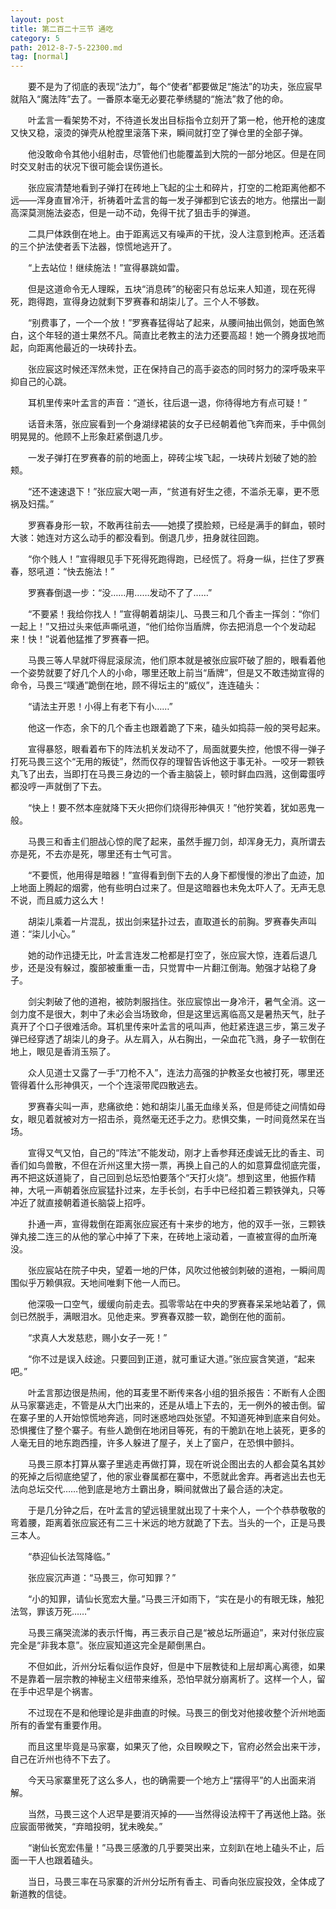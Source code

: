 ```yaml
---
layout: post
title: 第二百二十三节 通吃
category: 5
path: 2012-8-7-5-22300.md
tag: [normal]
---
```


　　要不是为了彻底的表现“法力”，每个“使者”都要做足“施法”的功夫，张应宸早就陷入“魔法阵”去了。一番原本毫无必要花拳绣腿的“施法”救了他的命。

　　叶孟言一看架势不对，不待道长发出目标指令立刻开了第一枪，他开枪的速度又快又稳，滚烫的弹壳从枪膛里滚落下来，瞬间就打空了弹仓里的全部子弹。

　　他没敢命令其他小组射击，尽管他们也能覆盖到大院的一部分地区。但是在同时交叉射击的状况下很可能会误伤道长。

　　张应宸清楚地看到子弹打在砖地上飞起的尘土和碎片，打空的二枪距离他都不远——浑身直冒冷汗，祈祷着叶孟言的每一发子弹都到它该去的地方。他摆出一副高深莫测施法姿态，但是一动不动，免得干扰了狙击手的弹道。

　　二具尸体跌倒在地上。由于距离远又有噪声的干扰，没人注意到枪声。还活着的三个护法使者丢下法器，惊慌地逃开了。

　　“上去站位！继续施法！”宣得暴跳如雷。

　　但是这道命令无人理睬，五块“消息砖”的秘密只有总坛来人知道，现在死得死，跑得跑，宣得身边就剩下罗赛春和胡柒儿了。三个人不够数。

　　“别费事了，一个一个放！”罗赛春猛得站了起来，从腰间抽出佩剑，她面色煞白，这个年轻的道士果然不凡。简直比老教主的法力还要高超！她一个腾身拔地而起，向距离他最近的一块砖扑去。

　　张应宸这时候还浑然未觉，正在保持自己的高手姿态的同时努力的深呼吸来平抑自己的心跳。

　　耳机里传来叶孟言的声音：“道长，往后退一退，你待得地方有点可疑！”

　　话音未落，张应宸看到一个身湖绿裙装的女子已经朝着他飞奔而来，手中佩剑明晃晃的。他顾不上形象赶紧倒退几步。

　　一发子弹打在罗赛春的前的地面上，碎砖尘埃飞起，一块砖片划破了她的脸颊。

　　“还不速速退下！”张应宸大喝一声，“贫道有好生之德，不滥杀无辜，更不愿祸及妇孺。”

　　罗赛春身形一软，不敢再往前去——她摸了摸脸颊，已经是满手的鲜血，顿时大骇：她连对方这么动手的都没看到。倒退几步，扭身就往回跑。

　　“你个贱人！”宣得眼见手下死得死跑得跑，已经慌了。将身一纵，拦住了罗赛春，怒吼道：“快去施法！”

　　罗赛春倒退一步：“没……用……发动不了了……”

　　“不要紧！我给你找人！”宣得朝着胡柒儿、马畏三和几个香主一挥剑：“你们一起上！”又扭过头来低声嘶吼道，“他们给你当盾牌，你去把消息一个个发动起来！快！”说着他猛推了罗赛春一把。

　　马畏三等人早就吓得屁滚尿流，他们原本就是被张应宸吓破了胆的，眼看着他一个姿势就要了好几个人的小命，哪里还敢上前当“盾牌”，但是又不敢违拗宣得的命令，马畏三“噗通”跪倒在地，顾不得坛主的“威仪”，连连磕头：

　　“请法主开恩！小得上有老下有小……”

　　他这一作态，余下的几个香主也跟着跪了下来，磕头如捣蒜一般的哭号起来。

　　宣得暴怒，眼看着布下的阵法机关发动不了，局面就要失控，他恨不得一弹子打死马畏三这个“无用的叛徒”，然而仅存的理智告诉他这于事无补。一咬牙一颗铁丸飞了出去，当即打在马畏三身边的一个香主脑袋上，顿时鲜血四溅，这倒霉蛋哼都没哼一声就倒了下去。

　　“快上！要不然本座就降下天火把你们烧得形神俱灭！”他狞笑着，犹如恶鬼一般。

　　马畏三和香主们胆战心惊的爬了起来，虽然手握刀剑，却浑身无力，真所谓去亦是死，不去亦是死，哪里还有士气可言。

　　“不要慌，他用得是暗器！”宣得看到倒下去的人身下都慢慢的渗出了血迹，加上地面上腾起的烟雾，他有些明白过来了。但是这暗器也未免太吓人了。无声无息不说，而且威力这么大！

　　胡柒儿乘着一片混乱，拔出剑来猛扑过去，直取道长的前胸。罗赛春失声叫道：“柒儿小心。”

　　她的动作迅捷无比，叶孟言连发二枪都是打空了，张应宸大惊，连着后退几步，还是没有躲过，腹部被重重一击，只觉胃中一片翻江倒海。勉强才站稳了身子。

　　剑尖刺破了他的道袍，被防刺服挡住。张应宸惊出一身冷汗，暑气全消。这一剑力度不是很大，刺中了未必会当场致命，但是这里远离临高又是暑热天气，肚子真开了个口子很难活命。耳机里传来叶孟言的吼叫声，他赶紧连退三步，第三发子弹已经穿透了胡柒儿的身子。从左肩入，从右胸出，一朵血花飞溅，身子一软倒在地上，眼见是香消玉殒了。

　　众人见道士又露了一手“刀枪不入”，连法力高强的护教圣女也被打死，哪里还管得着什么形神俱灭，一个个连滚带爬四散逃去。

　　罗赛春尖叫一声，悲痛欲绝：她和胡柒儿虽无血缘关系，但是师徒之间情如母女，眼见着就被对方一招击杀，竟然毫无还手之力。悲惧交集，一时间竟然呆在当场。

　　宣得又气又怕，自己的“阵法”不能发动，刚才上香参拜还虔诚无比的香主、司香们如鸟兽散，不但在沂州这里大捞一票，再换上自己的人的如意算盘彻底完蛋，再不把这妖道毙了，自己回到总坛恐怕要落个“天打火烧”。想到这里，他振作精神，大吼一声朝着张应宸猛扑过来，左手长剑，右手中已经扣着三颗铁弹丸，只等冲近了就直接朝着道长脑袋上招呼。

　　扑通一声，宣得栽倒在距离张应宸还有十来步的地方，他的双手一张，三颗铁弹丸接二连三的从他的掌心中掉了下来，在砖地上滚动着，一直被宣得的血所淹没。

　　张应宸站在院子中央，望着一地的尸体，风吹过他被剑刺破的道袍，一瞬间周围似乎万赖俱寂。天地间唯剩下他一人而已。

　　他深吸一口空气，缓缓向前走去。孤零零站在中央的罗赛春呆呆地站着了，佩剑已然脱手，满眼泪水。见他走来。罗赛春双膝一软，跪倒在他的面前。

　　“求真人大发慈悲，赐小女子一死！”

　　“你不过是误入歧途。只要回到正道，就可重证大道。”张应宸含笑道，“起来吧。”

　　叶孟言那边很是热闹，他的耳麦里不断传来各小组的狙杀报告：不断有人企图从马家寨逃走，不管是从大门出来的，还是从墙上下去的，无一例外的被击倒。留在寨子里的人开始惊慌地奔逃，同时迷惑地四处张望。不知道死神到底来自何处。恐惧攫住了整个寨子。有些人跪倒在地闭目等死，有的干脆趴在地上装死，更多的人毫无目的地东跑西撞，许多人躲进了屋子，关上了窗户，在恐惧中颤抖。

　　马畏三原本打算从寨子里逃走再做打算，现在听说企图出去的人都会莫名其妙的死掉之后彻底绝望了，他的家业眷属都在寨中，不愿就此舍弃。再者逃出去也无法向总坛交代……他到底是地方土霸出身，瞬间就做出了最合适的决定。

　　于是几分钟之后，在叶孟言的望远镜里就出现了十来个人，一个个恭恭敬敬的弯着腰，距离着张应宸还有二三十米远的地方就跪了下去。当头的一个，正是马畏三本人。

　　“恭迎仙长法驾降临。”

　　张应宸沉声道：“马畏三，你可知罪？”

　　“小的知罪，请仙长宽宏大量。”马畏三汗如雨下，“实在是小的有眼无珠，触犯法驾，罪该万死……”

　　马畏三痛哭流涕的表示忏悔，再三表示自己是“被总坛所逼迫”，来对付张应宸完全是“非我本意”。张应宸知道这完全是颠倒黑白。

　　不但如此，沂州分坛看似运作良好，但是中下层教徒和上层却离心离德，如果不是靠着一层宗教的神秘主义纽带来维系，恐怕早就分崩离析了。这样一个人，留在手中迟早是个祸害。

　　不过现在不是和他理论是非曲直的时候。马畏三的倒戈对他接收整个沂州地面所有的香堂有重要作用。

　　而且这里毕竟是马家寨，如果灭了他，众目睽睽之下，官府必然会出来干涉，自己在沂州也待不下去了。

　　今天马家寨里死了这么多人，也的确需要一个地方上“摆得平”的人出面来消解。

　　当然，马畏三这个人迟早是要消灭掉的——当然得设法榨干了再送他上路。张应宸面带微笑，“弃暗投明，犹未晚矣。”

　　“谢仙长宽宏伟量！”马畏三感激的几乎要哭出来，立刻趴在地上磕头不止，后面一干人也跟着磕头。

　　当日，马畏三率在马家寨的沂州分坛所有香主、司香向张应宸投效，全体成了新道教的信徒。
